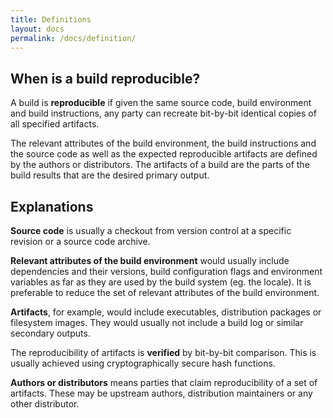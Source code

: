 ```yaml
---
title: Definitions
layout: docs
permalink: /docs/definition/
---
```


## When is a build reproducible?
A build is **reproducible** if given the same source code, build environment and
build instructions, any party can recreate bit-by-bit identical copies of all
specified artifacts.

The relevant attributes of the build environment, the build instructions and
the source code as well as the expected reproducible artifacts are defined by
the authors or distributors. The artifacts of a build are the parts of the
build results that are the desired primary output.

## Explanations
**Source code** is usually a checkout from version control at a specific revision or
a source code archive.

**Relevant attributes of the build environment** would usually include dependencies
and their versions, build configuration flags and environment variables as
far as they are used by the build system (eg. the locale). It is
preferable to reduce the set of relevant attributes of the build environment.

**Artifacts**, for example, would include executables, distribution packages or
filesystem images. They would usually not include a build log or similar
secondary outputs.

The reproducibility of artifacts is **verified** by bit-by-bit comparison. This is
usually achieved using cryptographically secure hash functions.

**Authors or distributors** means parties that claim reproducibility of a set of
artifacts. These may be upstream authors, distribution maintainers or any other
distributor.
